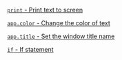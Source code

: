 [`print` - Print text to screen](print.md)

[`app.color` - Change the color of text](google.com)

[`app.title` - Set the window title name](google.com)

[`if` - If statement](google.com)